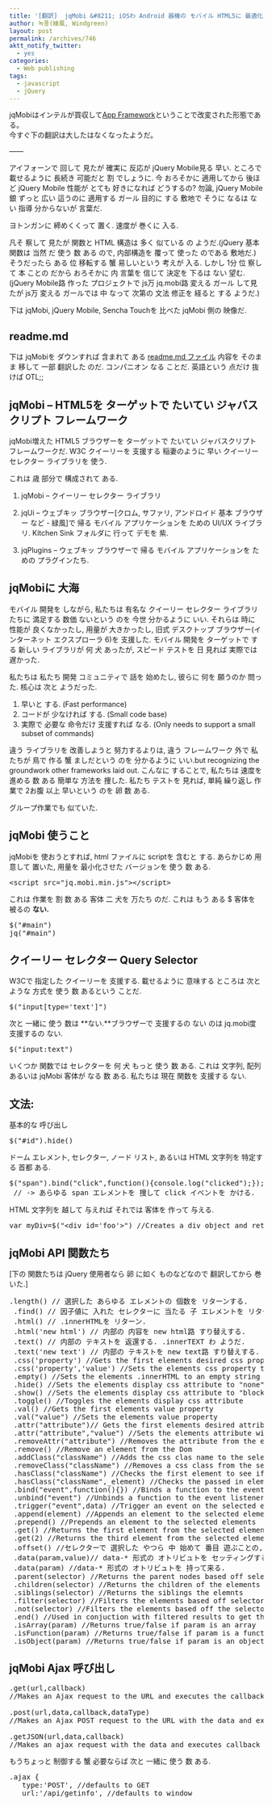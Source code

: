 ```yaml
---
title: '[翻訳]  jqMobi &#8211; iOSわ Android 器機の モバイル HTML5に 最適化して jQueryを 再び 作成して 作った モバイル フレームワーク README'
author: 녹풍(綠風, Windgreen)
layout: post
permalink: /archives/746
aktt_notify_twitter:
  - yes
categories:
  - Web publishing
tags:
  - javascript
  - jQuery
---
```

jqMobiはインテルが買収して[App Framework][1]ということで改変された形態である。  
今すぐ下の翻訳は大したはなくなったようだ。

&#8212;&#8212;

アイフォーンで 回して 見たが 確実に 反応が jQuery Mobile見る 早い. ところで 載せるように 長続き 可能だと 割 でしょうに. 今 おろそかに 適用してから 後ほど jQuery Mobile 性能が とても 好きになれば どうするの? 勿論, jQuery Mobile銀 ずっと 広い 這うのに 適用する ガール 目的に する 敷地で そうに なるは ない 指導 分からないが 言葉だ.

ヨトンガンに 締めくくって 置く. 速度が 巻くに 入る.

凡そ 察して 見たが 関数と HTML 構造は 多く 似ている の ようだ.(jQuery 基本 関数は 当然 だ 使う 数 ある ので, 内部構造を 覆って 使った のである 敷地だ.) そうだったら ある 位 移転する 蟹 易しいという 考えが 入る. しかし 1分 位 察して 本 ことの だから おろそかに 内 言葉を 信じて 決定を 下るは ない 望む. (jQuery Mobile路 作った プロジェクトで js万 jq.mobi路 変える ガール して見たが js万 変える ガールでは 中 なって 次第の 文法 修正を 経ると する ようだ.)

下は jqMobi, jQuery Mobile, Sencha Touchを 比べた jqMobi 側の 映像だ.

<div class="video-container">
  <div class="video-container__inner">
  </div>
</div>

## readme.md

下は jqMobiを ダウンすれば 含まれて ある <a href="https://github.com/appMobi/jQ.Mobi/blob/master/README.md" class="broken_link">readme.md ファイル</a> 内容を そのまま 移して 一部 翻訳した のだ. コンパニオン なる ことだ. 英語という 点だけ 抜けば OTL;;

## jqMobi &#8211; HTML5を ターゲットで たいてい ジャバスクリプト フレームワーク

jqMobi増えた HTML5 ブラウザーを ターゲットで たいてい ジャバスクリプト フレームワークだ. W3C クイーリーを 支援する 稲妻のように 早い クイーリー セレクター ライブラリを 使う.

これは 歳 部分で 構成されて ある.

1) jqMobi &#8211; クイーリー セレクター ライブラリ

2) jqUi &#8211; ウェブキッ ブラウザー[クロム, サファリ, アンドロイド 基本 ブラウザー など - 緑風]で 帰る モバイル アプリケーションを ための UI/UX ライブラリ. Kitchen Sink フォルダに 行って デモを 紫.

3) jqPlugins &#8211; ウェブキッ ブラウザーで 帰る モバイル アプリケーションを ための プラグインたち.

## jqMobiに 大海

モバイル 開発を しながら, 私たちは 有名な クイーリー セレクター ライブラリたちに 満足する 数価 ないという のを 今世 分かるように いい. それらは 時に 性能が 良くなかったし, 用量が 大きかったし, 旧式 デスクトップ ブラウザー(インターネット エクスプローラ 6)を 支援した. モバイル 開発を ターゲットで する 新しい ライブラリが 何 犬 あったが, スピード テストを 日 見れば 実際では 遅かった.

私たちは 私たち 開発 コミュニティで 話を 始めたし, 彼らに 何を 願うのか 問った. 核心は 次と ようだった.

1.  早いと する. (Fast performance)
2.  コードが 少なければ する. (Small code base)
3.  実際で 必要な 命令だけ 支援すれば なる. (Only needs to support a small subset of commands)

違う ライブラリを 改善しようと 努力するよりは, 違う フレームワーク 外で 私たちが 鳥で 作る 蟹 ましだという のを 分かるように いい.but recognizing the groundwork other frameworks laid out. こんなに することで, 私たちは 速度を 進める 数 ある 簡単な 方法を 捜した. 私たち テストを 見れば, 単純 繰り返し 作業で 2お腹 以上 早いという のを 卵 数 ある.

グループ作業でも 似ていた.

## jqMobi 使うこと

jqMobiを 使おうとすれば, html ファイルに scriptを 含むと する. あらかじめ 用意して 置いた, 用量を 最小化させた バージョンを 使う 数 ある.

<pre class="brush: xhtml; gutter: true; first-line: 1">&lt;script src="jq.mobi.min.js"&gt;&lt;/script&gt;</pre>

これは 作業を 割 数 ある 客体 二 犬を 万たち のだ. これは もう ある $ 客体を 被るの **ない.**

<pre class="brush: javascript; gutter: true; first-line: 1">$("#main")
jq("#main")</pre>

## クイーリー セレクター Query Selector

W3Cで 指定した クイーリーを 支援する. 載せるように 意味する ところは 次と ような 方式を 使う 数 あるという ことだ.

<pre class="brush: javascript; gutter: true; first-line: 1">$("input[type='text']")</pre>

次と 一緒に 使う 数は **ない.**ブラウザーで 支援するの ない のは jq.mobi度 支援するの ない.

<pre class="brush: javascript; gutter: true; first-line: 1">$("input:text")</pre>

いくつか 関数では セレクターを 何 犬 もっと 使う 数 ある. これは 文字列, 配列 あるいは jqMobi 客体が なる 数 ある. 私たちは 現在 関数を 支援する ない.

## 文法:

基本的な 呼び出し

<pre class="brush: javascript; gutter: true; first-line: 1">$("#id").hide()</pre>

ドーム エレメント, セレクター, ノード リスト, あるいは HTML 文字列を 特定する 首都 ある.

<pre>$("span").bind("click",function(){console.log("clicked");});
 // -&gt; あらゆる span エレメントを 捜して click イベントを かける.</pre>

HTML 文字列を 越して 与えれば それでは 客体を 作って 与える.

<pre class="brush: javascript; gutter: true; first-line: 1">var myDiv=$("&lt;div id='foo'&gt;") //Creates a div object and returns it</pre>

## jqMobi API 関数たち

[下の 関数たちは jQuery 使用者なら 卵 に如く ものなどなので 翻訳してから 巻いた.]

<pre class="brush: javascript; gutter: true; first-line: 1">.length() // 選択した あらゆる エレメントの 個数を リターンする.
 .find() // 因子値に 入れた セレクターに 当たる 子 エレメントを リターン. $('#myId').find('span.myClass') する 式で 使う.
 .html() // .innerHTMLを リターン.
 .html('new html') // 内部の 内容を new html路 すり替えする.
 .text() // 内部の テキストを 返還する. .innerTEXT わ ようだ.
 .text('new text') // 内部の テキストを new text路 すり替えする.
 .css('property') //Gets the first elements desired css property
 .css('property','value') //Sets the elements css property to value
 .empty() //Sets the elements .innerHTML to an empty string
 .hide() //Sets the elements display css attribute to "none"
 .show() //Sets the elements display css attribute to "block"
 .toggle() //Toggles the elements display css attribute
 .val() //Gets the first elements value property
 .val("value") //Sets the elements value property
 .attr("attribute")// Gets the first elements desired attribute
 .attr("attribute","value") //Sets the elements attribute with the value
 .removeAttr("attribute") //Removes the attribute from the elements
 .remove() //Remove an element from the Dom
 .addClass("className") //Adds the css clas name to the selected elements
 .removeClass("className") //Removes a css class from the selected elements
 .hasClass("className") //Checks the first element to see if the css class exists
 .hasClass("className",_element) //Checks the passed in element to see if the css class exists
 .bind("event",function(){}) //Binds a function to the event listener selected to the selected elements
 .unbind("event") //Unbinds a function to the event listener selected to the selected elements
 .trigger("event",data) //Trigger an event on the selected elements and pass in optional data
 .append(element) //Appends an element to the selected elements
 .prepend() //Prepends an element to the selected elements
 .get() //Returns the first element from the selected elements
 .get(2) //Returns the third element from the selected elements
 .offset() //セレクターで 選択した やつら 中 始めて 番目 遊ぶことの, 画面での 位置を 求めて 与える. [参照 : &lt;a href="http://api.jquery.com/offset/"&gt;jQuery .offset&lt;/a&gt; - 緑風]
 .data(param,value)// data-* 形式の オトリビュトを セッティングする.
 .data(param) //data-* 形式の オトリビュトを 持って来る.
 .parent(selector) //Returns the parent nodes based off selector
 .children(selector) //Returns the children of the elements
 .siblings(selector) //Returns the siblings the elemnts
 .filter(selector) //Filters the elements based off selector
 .not(selector) //Filters the elements based off the selector. Returns matches that do NOT match the selector
 .end() //Used in conjuction with filtered results to get the previous jqMobi object
 .isArray(param) //Returns true/false if param is an array
 .isFunction(param) //Returns true/false if param is a function
 .isObject(param) //Returns true/false if param is an object</pre>

## jqMobi Ajax 呼び出し

<pre class="brush: javascript; gutter: true; first-line: 1">.get(url,callback)
//Makes an Ajax request to the URL and executes the callback funtion with the result

.post(url,data,callback,dataType)
//Makes an Ajax POST request to the URL with the data and executes the callback with the result. An optional dataType can be passed in, as some webservices require the header

.getJSON(url,data,callback)
//Makes an ajax request with the data and executes callback function passing in a JSON object from the Ajax response into the callback function.</pre>

もうちょっと 制御する 蟹 必要ならば 次と 一緒に 使う 数 ある.

<pre class="brush: javascript; gutter: true; first-line: 1">.ajax {
   type:'POST', //defaults to GET
   url:'/api/getinfo', //defaults to window</pre>

 [1]: http://app-framework-software.intel.com/